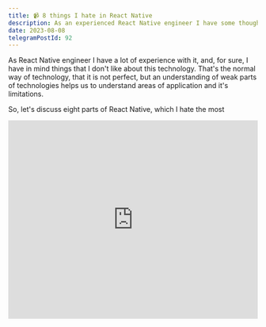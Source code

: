 ```yaml
---
title: 📹 8 things I hate in React Native
description: As an experienced React Native engineer I have some thoughts about things that I don't like about this technology. Let's discuss eight parts of React Native, which I hate the most
date: 2023-08-08
telegramPostId: 92
---
```

As React Native engineer I have a lot of experience with it, and, for sure, I have in mind things that I don't like about this technology. That's the normal way of technology, that it is not perfect, but an understanding of weak parts of technologies helps us to understand areas of application and it's limitations.

So, let's discuss eight parts of React Native, which I hate the most

<iframe src="https://www.youtube.com/embed/M_WJ9xlAxtA" style="border:0px #ffffff none;" scrolling="no" width="100%" height="400px" allowfullscreen></iframe>
